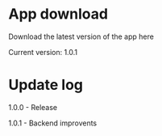 # App download

Download the latest version of the app here

Current version: 1.0.1

# Update log

1.0.0 - Release

1.0.1 - Backend improvents
